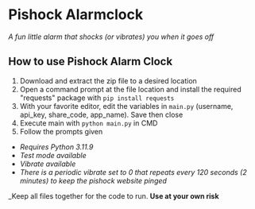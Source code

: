 # Pishock Alarmclock
_A fun little alarm that shocks (or vibrates) you when it goes off_


## How to use Pishock Alarm Clock

1. Download and extract the zip file to a desired location
2. Open a command prompt at the file location and install the required "requests" package with `pip install requests`
3. With your favorite editor, edit the variables in `main.py` (username, api_key, share_code, app_name). Save then close
4. Execute main with `python main.py` in CMD
5. Follow the prompts given

* _Requires Python 3.11.9_
* _Test mode available_
* _Vibrate available_
* _There is a periodic vibrate set to 0 that repeats every 120 seconds (2 minutes) to keep the pishock website pinged_

_Keep all files together for the code to run.
**Use at your own risk**
